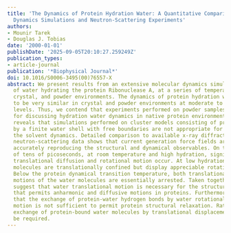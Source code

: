 ```yaml
---
title: 'The Dynamics of Protein Hydration Water: A Quantitative Comparison of Molecular
  Dynamics Simulations and Neutron-Scattering Experiments'
authors:
- Mounir Tarek
- Douglas J. Tobias
date: '2000-01-01'
publishDate: '2025-09-05T20:10:27.259249Z'
publication_types:
- article-journal
publication: '*Biophysical Journal*'
doi: 10.1016/S0006-3495(00)76557-X
abstract: We present results from an extensive molecular dynamics simulation study
  of water hydrating the protein Ribonuclease A, at a series of temperatures in cluster,
  crystal, and powder environments. The dynamics of protein hydration water appear
  to be very similar in crystal and powder environments at moderate to high hydration
  levels. Thus, we contend that experiments performed on powder samples are appropriate
  for discussing hydration water dynamics in native protein environments. Our analysis
  reveals that simulations performed on cluster models consisting of proteins surrounded
  by a finite water shell with free boundaries are not appropriate for the study of
  the solvent dynamics. Detailed comparison to available x-ray diffraction and inelastic
  neutron-scattering data shows that current generation force fields are capable of
  accurately reproducing the structural and dynamical observables. On the time scale
  of tens of picoseconds, at room temperature and high hydration, significant water
  translational diffusion and rotational motion occur. At low hydration, the water
  molecules are translationally confined but display appreciable rotational motion.
  Below the protein dynamical transition temperature, both translational and rotational
  motions of the water molecules are essentially arrested. Taken together, these results
  suggest that water translational motion is necessary for the structural relaxation
  that permits anharmonic and diffusive motions in proteins. Furthermore, it appears
  that the exchange of protein-water hydrogen bonds by water rotational/librational
  motion is not sufficient to permit protein structural relaxation. Rather, the complete
  exchange of protein-bound water molecules by translational displacement seems to
  be required.
---
```

